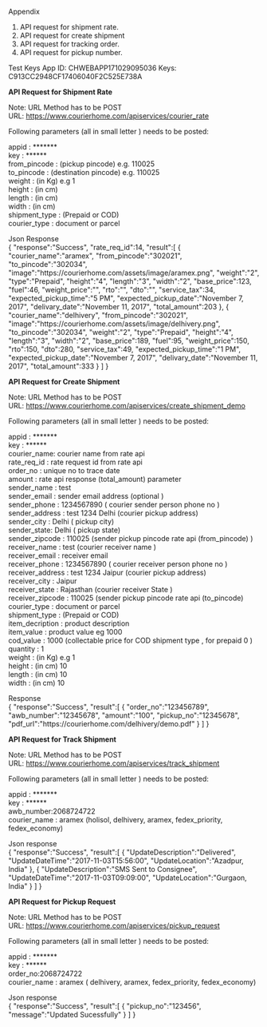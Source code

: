 Appendix 
1.	API request for shipment rate.
2.	API request for create shipment
3.	API request for tracking order.
4.	API request for pickup number.



Test Keys 
App ID: CHWEBAPP171029095036 
Keys:    C913CC2948CF17406040F2C525E738A

 
<b>API Request for Shipment Rate</b>

Note: URL Method has to be POST<br>
URL: https://www.courierhome.com/apiservices/courier_rate <br>

Following parameters (all in small letter ) needs to be posted:<br>

appid : *******<br>
key : ******<br>
from_pincode : (pickup pincode) e.g. 110025<Br>
to_pincode : (destination pincode) e.g. 110025<Br>
weight : (in Kg) e.g  1<Br>
height : (in cm)<Br>
length : (in cm)<Br>
width : (in cm)<Br>
shipment_type :  (Prepaid or COD)<Br>
courier_type : document or parcel <Br>

Json Response <Br>
{
"response":"Success",
"rate_req_id":14,
"result":[
{
"courier_name":"aramex",
"from_pincode":"302021",
"to_pincode":"302034",
"image":"https:\/\/courierhome.com\/assets\/image\/aramex.png",
"weight":"2",
"type":"Prepaid",
"height":"4",
"length":"3",
"width":"2",
"base_price":123,
"fuel":46,
"weight_price":"",
"rto":"",
"dto":"",
"service_tax":34,
"expected_pickup_time":"5 PM",
"expected_pickup_date":"November 7, 2017",
"delivary_date":"November 11, 2017",
"total_amount":203
},
{
"courier_name":"delhivery",
"from_pincode":"302021",
"image":"https:\/\/courierhome.com\/assets\/image\/delhivery.png",
"to_pincode":"302034",
"weight":"2",
"type":"Prepaid",
"height":"4",
"length":"3",
"width":"2",
"base_price":189,
"fuel":95,
"weight_price":150,
"rto":150,
"dto":280,
"service_tax":49,
"expected_pickup_time":"1 PM",
"expected_pickup_date":"November 7, 2017",
"delivary_date":"November 11, 2017",
"total_amount":333
}
]
}
  
  
<b>API Request for Create Shipment</b>

Note: URL Method has to be POST<br>
URL: https://www.courierhome.com/apiservices/create_shipment_demo<br>

Following parameters (all in small letter ) needs to be posted:<br>

appid : *******<Br>
key : ******<Br>
courier_name: courier name from rate api<Br>
rate_req_id :  rate request id from rate api <Br>
order_no  : unique no to trace date <Br>
amount  : rate api response (total_amount) parameter<Br>
sender_name : test <Br>
sender_email :  sender email address (optional )<Br>
sender_phone : 1234567890 ( courier sender person phone  no )<Br>
sender_address :  test 1234 Delhi (courier pickup address)<Br>
sender_city : Delhi ( pickup city)<Br>
sender_state: Delhi ( pickup state)<Br>
sender_zipcode : 110025 (sender pickup pincode rate api (from_pincode) )<Br>
receiver_name : test (courier receiver name )<Br>
receiver_email : receiver email<Br>
receiver_phone : 1234567890 ( courier receiver person phone no  )<Br>
receiver_address : test 1234  Jaipur (courier pickup address)<Br>
receiver_city : Jaipur<Br>
receiver_state : Rajasthan (courier receiver State  )<Br>
receiver_zipcode : 110025 (sender pickup pincode rate api (to_pincode)<Br>
courier_type : document or parcel <Br>
shipment_type :  (Prepaid or COD)<Br>
item_decription : product description <Br>
item_value  : product value eg 1000<Br>
cod_value : 1000 (collectable price  for COD shipment type , for prepaid 0 )<Br>
quantity : 1 <Br>
weight : (in Kg) e.g  1<Br>
height : (in cm) 10<Br>
length : (in cm) 10<Br>
width : (in cm) 10<Br>


Response <Br>
{
"response":"Success",
"result":[
{
"order_no":"123456789",
"awb_number":"12345678",
"amount":"100",
"pickup_no":"12345678",
"pdf_url":"https:\/\/courierhome.com\/delhivery\/demo.pdf"
}
]
}
  
  
<b>API Request for Track Shipment</b>

Note: URL Method has to be POST<br>
URL: https://www.courierhome.com/apiservices/track_shipment<br>

Following parameters (all in small letter ) needs to be posted:<br>

appid : *******<br>
key : ******<br>
awb_number:2068724722<br>
courier_name : aramex    (holisol, delhivery, aramex, fedex_priority, fedex_economy)<br>

Json response <br>
{
"response":"Success",
"result":[
{
"UpdateDescription":"Delivered",
"UpdateDateTime":"2017-11-03T15:56:00",
"UpdateLocation":"Azadpur, India"
},
{
"UpdateDescription":"SMS Sent to Consignee",
"UpdateDateTime":"2017-11-03T09:09:00",
"UpdateLocation":"Gurgaon, India"
}
]
}



<b>API Request for Pickup Request</b>


Note: URL Method has to be POST<br>
URL: https://www.courierhome.com/apiservices/pickup_request<br>

Following parameters (all in small letter ) needs to be posted:<br>

appid : *******<br>
key : ******<br>
order_no:2068724722<br>
courier_name : aramex    ( delhivery, aramex, fedex_priority, fedex_economy)<br>

Json response <br>
{
"response":"Success",
"result":[
{
"pickup_no":"123456",
"message":"Updated Sucessfully"
}
]
}
